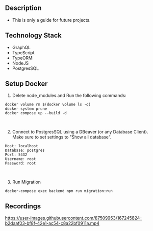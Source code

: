 ## Description
- This is only a guide for future projects.

## Technology Stack
- GraphQL
- TypeScript
- TypeORM
- NodeJS
- PostgresSQL

## Setup Docker
1. Delete node_modules and Run the following commands:
```
docker volume rm $(docker volume ls -q)
docker system prune
docker compose up --build -d
```

<br />

2. Connect to PostgresSQL using a DBeaver (or any Database Client). Make sure to set settings to "Show all database".
```
Host: localhost
Database: postgres
Port: 5432
Username: root
Password: root
```

<br />

3. Run Migration
```
docker-compose exec backend npm run migration:run
```

## Recordings
https://user-images.githubusercontent.com/87509953/167245824-b2daaf03-bf8f-42e1-ac54-c8a22bf0911a.mp4
